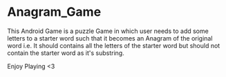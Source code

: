 # Anagram_Game

This Android Game is a puzzle Game in which user needs to add some letters to a starter word such that it becomes an Anagram of the original word i.e. It should contains all the letters of the starter word but should not contain the starter word as it's substring.

Enjoy Playing <3
